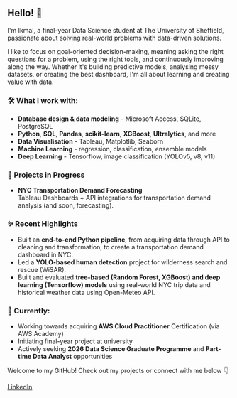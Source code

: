 ## Hello! 👋

I'm Ikmal, a final-year Data Science student at The University of Sheffield, passionate about solving real-world problems with data-driven solutions.

I like to focus on goal-oriented decision-making, meaning asking the right questions for a problem, using the right tools, and continuously improving along the way. Whether it's building predictive models, analysing messy datasets, or creating the best dashboard, I'm all about learning and creating value with data.

### 🛠️ What I work with:
- **Database design & data modeling** - Microsoft Access, SQLite, PostgreSQL
- **Python**, **SQL**, **Pandas**, **scikit-learn**, **XGBoost**, **Ultralytics**, and more
- **Data Visualisation** - Tableau, Matplotlib, Seaborn
- **Machine Learning** - regression, classification, ensemble models
- **Deep Learning** - Tensorflow, image classification (YOLOv5, v8, v11)


### 🚧 Projects in Progress
- **NYC Transportation Demand Forecasting**  
  Tableau Dashboards + API integrations for transportation demand analysis (and soon, forecasting).

### ✨ Recent Highlights
- Built an **end-to-end Python pipeline**, from acquiring data through API to cleaning and transformation, to create a transportation demand dashboard in NYC.
- Led a **YOLO-based human detection** project for wilderness search and rescue (WiSAR).
- Built and evaluated **tree-based (Random Forest, XGBoost) and
  deep learning (Tensorflow) models** using real-world NYC trip data
  and historical weather data using Open-Meteo API.

### 🌱 Currently:
- Working towards acquiring **AWS Cloud Practitioner** Certification (via AWS Academy)
- Initiating final-year project at university
- Actively seeking **2026 Data Science Graduate Programme** and **Part-time Data Analyst** opportunities

Welcome to my GitHub! Check out my projects or connect with me below 👇

[LinkedIn](https://www.linkedin.com/in/ikmal-basirun-175946214/)

